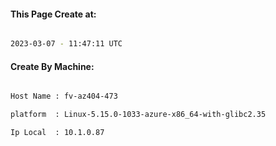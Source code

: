 
   
#### This Page Create at:

```bash

2023-03-07 - 11:47:11 UTC

```

#### Create By Machine:

```bash

Host Name : fv-az404-473

platform  : Linux-5.15.0-1033-azure-x86_64-with-glibc2.35

Ip Local  : 10.1.0.87

```


